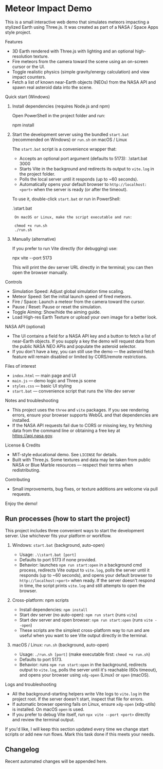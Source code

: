 # Meteor Impact Demo

This is a small interactive web demo that simulates meteors impacting a stylized Earth using Three.js. It was created as part of a NASA / Space Apps style project.

Features
- 3D Earth rendered with Three.js with lighting and an optional high-resolution texture.
- Fire meteors from the camera toward the scene using an on-screen cursor or the UI.
- Toggle realistic physics (simple gravity/energy calculation) and view impact counters.
- Fetch a list of known near-Earth objects (NEOs) from the NASA API and spawn real asteroid data into the scene.

Quick start (Windows)

1. Install dependencies (requires Node.js and npm)

	Open PowerShell in the project folder and run:

	npm install

2. Start the development server using the bundled `start.bat` (recommended on Windows) or `run.sh` on macOS / Linux

	The `start.bat` script is a convenience wrapper that:
	- Accepts an optional port argument (defaults to 5173):
	  .\start.bat 3000
	- Starts Vite in the background and redirects its output to `vite.log` in the project folder.
	- Polls the local server until it responds (up to ~60 seconds).
	- Automatically opens your default browser to `http://localhost:<port>` when the server is ready (or after the timeout).

	To use it, double-click `start.bat` or run in PowerShell:

	.\start.bat

		On macOS or Linux, make the script executable and run:

		chmod +x run.sh
		./run.sh

3. Manually (alternative)

	If you prefer to run Vite directly (for debugging) use:

	npx vite --port 5173

	This will print the dev server URL directly in the terminal; you can then open the browser manually.

Controls
- Simulation Speed: Adjust global simulation time scaling.
- Meteor Speed: Set the initial launch speed of fired meteors.
- Fire / Space: Launch a meteor from the camera toward the cursor.
- Pause / Reset: Pause or reset the simulation.
- Toggle Aiming: Show/hide the aiming guide.
- Load High-res Earth Texture or upload your own image for a better look.

NASA API (optional)
- The UI contains a field for a NASA API key and a button to fetch a list of near-Earth objects. If you supply a key the demo will request data from the public NASA NEO APIs and populate the asteroid selector.
- If you don't have a key, you can still use the demo — the asteroid fetch feature will remain disabled or limited by CORS/remote restrictions.

Files of interest
- `index.html` — main page and UI
- `main.js` — demo logic and Three.js scene
- `styles.css` — basic UI styling
- `start.bat` — convenience script that runs the Vite dev server

Notes and troubleshooting
- This project uses the `three` and `vite` packages. If you see rendering errors, ensure your browser supports WebGL and that dependencies are installed.
- If the NASA API requests fail due to CORS or missing key, try fetching data from the command line or obtaining a free key at https://api.nasa.gov.

License & Credits
- MIT-style educational demo. See `LICENSE` for details.
- Built with Three.js. Some textures and data may be taken from public NASA or Blue Marble resources — respect their terms when redistributing.

Contributing
- Small improvements, bug fixes, or texture additions are welcome via pull requests.

Enjoy the demo!

Run processes (how to start the project)
--------------------------------------

This project includes three convenient ways to start the development server. Use whichever fits your platform or workflow.

1) Windows: `start.bat` (background, auto-open)

	- Usage: `.\\start.bat [port]`
	- Defaults to port 5173 if none provided.
	- Behavior: launches `npm run start:open` in a background cmd process, redirects Vite output to `vite.log`, polls the server until it responds (up to ~60 seconds), and opens your default browser to `http://localhost:<port>` when ready. If the server doesn't respond in time, the script prints `vite.log` and still attempts to open the browser.

2) Cross-platform: npm scripts

	- Install dependencies: `npm install`
	- Start dev server (no auto-open): `npm run start` (runs `vite`)
	- Start dev server and open browser: `npm run start:open` (runs `vite --open`)
	- These scripts are the simplest cross-platform way to run and are useful when you want to see Vite output directly in the terminal.

3) macOS / Linux: `run.sh` (background, auto-open)

	- Usage: `./run.sh [port]` (make executable first: `chmod +x run.sh`)
	- Defaults to port 5173.
	- Behavior: runs `npm run start:open` in the background, redirects output to `vite.log`, polls the server until it's reachable (60s timeout), and opens your browser using `xdg-open` (Linux) or `open` (macOS).

Logs and troubleshooting

- All the background-starting helpers write Vite logs to `vite.log` in the project root. If the server doesn't start, inspect that file for errors.
- If automatic browser opening fails on Linux, ensure `xdg-open` (xdg-utils) is installed. On macOS `open` is used.
- If you prefer to debug Vite itself, run `npx vite --port <port>` directly and review the terminal output.

If you'd like, I will keep this section updated every time we change start scripts or add new run flows. Mark this task done if this meets your needs.

## Changelog

Recent automated changes will be appended here.


